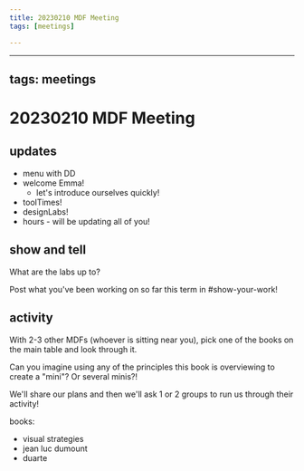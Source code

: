 ```yaml
---
title: 20230210 MDF Meeting
tags: [meetings]

---
```


---
tags: meetings
---

# 20230210 MDF Meeting

## updates
* menu with DD
* welcome Emma!
    * let's introduce ourselves quickly!
* toolTimes!
* designLabs!
* hours - will be updating all of you!

## show and tell

What are the labs up to?

Post what you've been working on so far this term in #show-your-work!

## activity

With 2-3 other MDFs (whoever is sitting near you), pick one of the books on the main table and look through it. 

Can you imagine using any of the principles this book is overviewing to create a "mini"? Or several minis?!

We'll share our plans and then we'll ask 1 or 2 groups to run us through their activity!

books:
* visual strategies
* jean luc dumount
* duarte
